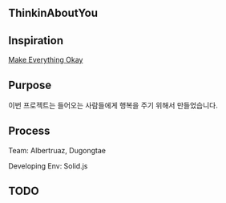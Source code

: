 ## ThinkinAboutYou

## Inspiration

[Make Everything Okay](https://www.instagram.com/p/Cn0oVePN5HL/)

## Purpose

이번 프로젝트는 들어오는 사람들에게 행복을 주기 위해서 만들었습니다.

## Process

Team: Albertruaz, Dugongtae

Developing Env: Solid.js

## TODO
